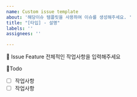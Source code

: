 ```yaml
---
name: Custom issue template
about: '해당이슈 템플릿을 사용하여 이슈를 생성해주세요. '
title: "[타입] - 설명"
labels: ''
assignees: ''

---
```


📕 Issue Feature 
전체적인 작업사항을 입력해주세요

🧾Todo
- [ ] 작업사항
- [ ] 작업사항
